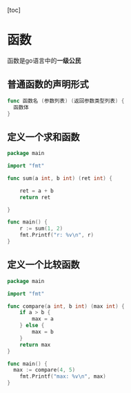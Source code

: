 [toc]

# 函数

函数是go语言中的**一级公民**

## 普通函数的声明形式

```go
func 函数名 (参数列表) (返回参数类型列表) {
  函数体
}
```



## 定义一个求和函数

```go
package main

import "fmt"

func sum(a int, b int) (ret int) {

	ret = a + b
	return ret

}

func main() {
	r := sum(1, 2)
	fmt.Printf("r: %v\n", r)
}

```



## 定义一个比较函数

```go
package main

import "fmt"

func compare(a int, b int) (max int) {
	if a > b {
		max = a
	} else {
		max = b
	}
	return max
}

func main() {
  max := compare(4, 5)
	fmt.Printf("max: %v\n", max)
}
```



